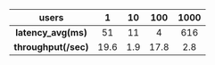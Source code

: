 |      **users**       |  1   | 10  | 100  | 1000 |
|:--------------------:|:----:|:---:|:----:|:----:|
| **latency_avg(ms)**  |  51  | 11  |  4   | 616  |
| **throughput(/sec)** | 19.6 | 1.9 | 17.8 | 2.8  |
